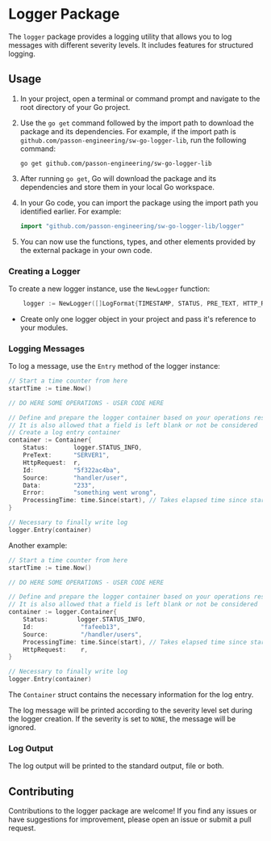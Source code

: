 # Logger Package
The `logger` package provides a logging utility that allows you to log messages with different severity levels. It includes features for structured logging.
## Usage

1. In your project, open a terminal or command prompt and navigate to the root directory of your Go project.

2. Use the `go get` command followed by the import path to download the package and its dependencies. For example, if the import path is `github.com/passon-engineering/sw-go-logger-lib`, run the following command:
   ```
   go get github.com/passon-engineering/sw-go-logger-lib
   ```

3. After running `go get`, Go will download the package and its dependencies and store them in your local Go workspace.

4. In your Go code, you can import the package using the import path you identified earlier. For example:
   ```go
   import "github.com/passon-engineering/sw-go-logger-lib/logger"
   ```

5. You can now use the functions, types, and other elements provided by the external package in your own code.

### Creating a Logger
To create a new logger instance, use the `NewLogger` function:

```go
	logger := NewLogger([]LogFormat{TIMESTAMP, STATUS, PRE_TEXT, HTTP_REQUEST, ID, SOURCE, DATA, ERROR, PROCESSING_TIME})
```

* Create only one logger object in your project and pass it's reference to your modules. 

### Logging Messages
To log a message, use the `Entry` method of the logger instance:

```go
// Start a time counter from here
startTime := time.Now()

// DO HERE SOME OPERATIONS - USER CODE HERE

// Define and prepare the logger container based on your operations result 
// It is also allowed that a field is left blank or not be considered
// Create a log entry container
container := Container{
    Status:       logger.STATUS_INFO,
    PreText: 	  "SERVER1",
    HttpRequest:  r,
    Id: 		  "5f322ac4ba",
    Source:		  "handler/user",
    Data: 		  "233",	
    Error: 		  "something went wrong",
    ProcessingTime: time.Since(start), // Takes elapsed time since start Time
}

// Necessary to finally write log
logger.Entry(container)
```

Another example:

```go
// Start a time counter from here
startTime := time.Now()

// DO HERE SOME OPERATIONS - USER CODE HERE

// Define and prepare the logger container based on your operations result 
// It is also allowed that a field is left blank or not be considered
container := logger.Container{
    Status:        logger.STATUS_INFO,
    Id:             "fafeeb13",
    Source:         "/handler/users",
    ProcessingTime: time.Since(start), // Takes elapsed time since start Time
    HttpRequest:    r,
}

// Necessary to finally write log
logger.Entry(container)
```

The `Container` struct contains the necessary information for the log entry.

The log message will be printed according to the severity level set during the logger creation. If the severity is set to `NONE`, the message will be ignored.

### Log Output
The log output will be printed to the standard output, file or both. 
## Contributing
Contributions to the logger package are welcome! If you find any issues or have suggestions for improvement, please open an issue or submit a pull request.